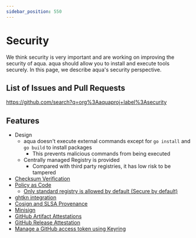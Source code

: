 ```yaml
---
sidebar_position: 550
---
```


# Security

We think security is very important and are working on improving the security of aqua.
aqua should allow you to install and execute tools securely.
In this page, we describe aqua's security perspective.

## List of Issues and Pull Requests

https://github.com/search?q=org%3Aaquaproj+label%3Asecurity

## Features

- Design
  - aqua doesn't execute external commands except for `go install` and `go build` to install packages
    - This prevents malicious commands from being executed
  - Centrally managed Registry is provided
    - Compared with third party registries, it has low risk to be tampered
- [Checksum Verification](checksum.md)
- [Policy as Code](policy-as-code/index.md)
  - [Only standard registry is allowed by default (Secure by default)](/docs/reference/upgrade-guide/v2/only-standard-registry-is-allowed-by-default)
- [ghtkn integration](ghtkn.md)
- [Cosign and SLSA Provenance](cosign-slsa.md)
- [Minisign](minisign.md)
- [GitHub Artifact Attestations](github-artifact-attestations.md)
- [GitHub Release Attestation](github-releaes-attestation.md)
- [Manage a GitHub access token using Keyring](keyring.md)
